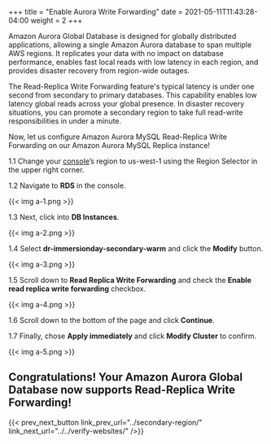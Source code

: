+++
title = "Enable Aurora Write Forwarding"
date =  2021-05-11T11:43:28-04:00
weight = 2
+++

Amazon Aurora Global Database is designed for globally distributed applications, allowing a single Amazon Aurora database to span multiple AWS regions. It replicates your data with no impact on database performance, enables fast local reads with low latency in each region, and provides disaster recovery from region-wide outages.

The Read-Replica Write Forwarding feature's typical latency is under one second from secondary to primary databases.  This capability enables low latency global reads across your global presence. In disaster recovery situations, you can promote a secondary region to take full read-write responsibilities in under a minute.

Now, let us configure Amazon Aurora MySQL Read-Replica Write Forwarding on our Amazon Aurora MySQL Replica instance!

1.1 Change your [console](https://us-west-1.console.aws.amazon.com/console)’s region to us-west-1 using the Region Selector in the upper right corner.

1.2 Navigate to **RDS** in the console.

{{< img a-1.png >}}

1.3 Next, click into **DB Instances**.

{{< img a-2.png >}}

1.4 Select **dr-immersionday-secondary-warm** and click the **Modify** button.

{{< img a-3.png >}}

1.5 Scroll down to **Read Replica Write Forwarding** and check the **Enable read replica write forwarding** checkbox.

{{< img a-4.png >}}

1.6 Scroll down to the bottom of the page and click **Continue**.  

1.7 Finally, chose **Apply immediately** and click **Modify Cluster** to confirm.

{{< img a-5.png >}}

## Congratulations! Your Amazon Aurora Global Database now supports Read-Replica Write Forwarding!

{{< prev_next_button link_prev_url="../secondary-region/" link_next_url="../../verify-websites/" />}}


